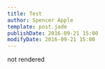 ```yaml
---
title: Test
author: Spencer Apple
template: post.jade
publishDate: 2016-09-21 15:00
modifyDate: 2016-09-21 15:00
---
```


<div id="test">not rendered</div>

